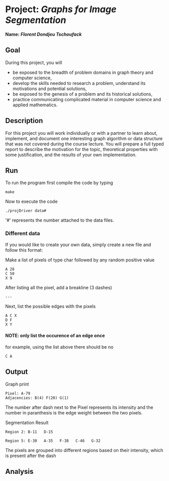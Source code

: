 # Project: *Graphs for Image Segmentation*

**Name:** ***Florent Dondjeu Tschoufack***

## Goal
During this project, you will
- be exposed to the breadth of problem domains in graph theory and computer science,
- develop the skills needed to research a problem, understand its motivations and potential solutions,
- be exposed to the genesis of a problem and its historical solutions,
- practice communicating complicated material in computer science and applied mathematics.

## Description
For this project you will work individually or with a partner to learn about, implement, and document one interesting graph algorithm or data structure that was not covered during the course lecture. You will prepare a full typed report to describe the motivation for the topic, theoretical properties with some justification, and the results of your own implementation.

## Run
To run the program first compile the code by typing

```
make
```

Now to execute the code

```
./projDriver data#
```

'#' represents the number attached to the data files.

### Different data
If you would like to create your own data, simply create a new file and follow this format:

Make a list of pixels of type char followed by any random positive value

```
A 28
C 50
X 9
```

After listing all the pixel, add a breakline (3 dashes)

```
---
```

Next, list the possible edges with the pixels

```
A C X
D F
X Y
```

#### NOTE: only list the occurence of an edge once
for example, using the list above there should be no

```
C A
```

## Output

Graph print

```
Pixel: A-79
Adjacencies: B(4) F(20) G(1)
```
The number after dash next to the Pixel represents its intensity and the number in paranthesis is the edge weight between the two pixels.

Segmentation Result

```
Region 2: B-11   D-15

Region 5: E-30   A-35   F-38   C-46   G-32
```

The pixels are grouped into different regions based on their intensity, which is present after the dash

## Analysis
